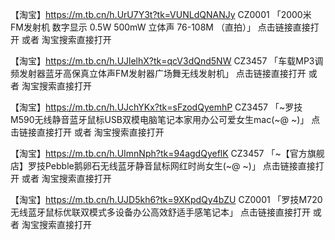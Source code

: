 【淘宝】https://m.tb.cn/h.UrU7Y3t?tk=VUNLdQNANJy CZ0001 「2000米 FM发射机 数字显示 0.5W 500mW 立体声 76-108M （直拍）」
点击链接直接打开 或者 淘宝搜索直接打开

【淘宝】https://m.tb.cn/h.UJlelhX?tk=qcV3dQnd5NW CZ3457 「车载MP3调频发射器蓝牙高保真立体声FM发射器广场舞无线发射机」
点击链接直接打开 或者 淘宝搜索直接打开

【淘宝】https://m.tb.cn/h.UJchYKx?tk=sFzodQyemhP CZ3457 「~罗技M590无线静音蓝牙鼠标USB双模电脑笔记本家用办公可爱女生mac(~@ ~)」
点击链接直接打开 或者 淘宝搜索直接打开

【淘宝】https://m.tb.cn/h.UImnNph?tk=94agdQyeflK CZ3457 「~【官方旗舰店】罗技Pebble鹅卵石无线蓝牙静音鼠标网红时尚女生(~@ ~)」
点击链接直接打开 或者 淘宝搜索直接打开

【淘宝】https://m.tb.cn/h.UJD5kh6?tk=9XKpdQy4bZU CZ0001 「罗技M720无线蓝牙鼠标优联双模式多设备办公高效舒适手感笔记本」
点击链接直接打开 或者 淘宝搜索直接打开


